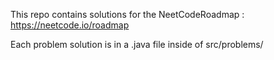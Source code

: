 This repo contains solutions for the NeetCodeRoadmap :
https://neetcode.io/roadmap

Each problem solution is in a .java file inside of src/problems/
